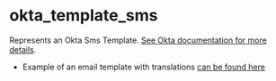# okta_template_sms


Represents an Okta Sms Template. [See Okta documentation for more details](https://developer.okta.com/docs/reference/api/templates/).

* Example of an email template with translations [can be found here](./basic.tf)

